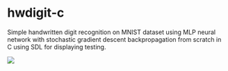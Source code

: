 # hwdigit-c

Simple handwritten digit recognition on MNIST dataset using MLP neural network with stochastic gradient descent backpropagation from scratch in C using SDL for displaying testing.

![](shot.png)


